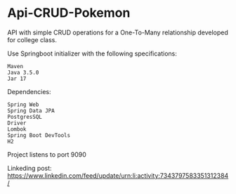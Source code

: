 # Api-CRUD-Pokemon

API with simple CRUD operations for a One-To-Many relationship developed for college class.

Use Springboot initializer with the following specifications:

    Maven 
    Java 3.5.0 
    Jar 17

Dependencies:

    Spring Web 
    Spring Data JPA 
    PostgresSQL 
    Driver 
    Lombok 
    Spring Boot DevTools 
    H2
    
Project listens to port 9090

Linkeding post: https://www.linkedin.com/feed/update/urn:li:activity:7343797583351312384/

